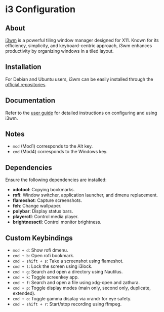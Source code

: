 # i3 Configuration

## About

[i3wm](https://i3wm.org/) is a powerful tiling window manager designed for X11. Known for its efficiency, simplicity, and keyboard-centric approach, i3wm enhances productivity by organizing windows in a tiled layout.

## Installation

For Debian and Ubuntu users, i3wm can be easily installed through the [official repositories](https://i3wm.org/docs/repositories.html).

## Documentation

Refer to the [user guide](https://i3wm.org/docs/userguide.html) for detailed instructions on configuring and using i3wm.

## Notes

- `mod` (Mod1) corresponds to the Alt key.
- `cmd` (Mod4) corresponds to the Windows key.

## Dependencies

Ensure the following dependencies are installed:

- **xdotool**: Copying bookmarks.
- **rofi**: Window switcher, application launcher, and dmenu replacement.
- **flameshot**: Capture screenshots.
- **feh**: Change wallpaper.
- **polybar**: Display status bars.
- **playerctl**: Control media player.
- **brightnessctl**: Control monitor brightness.

## Custom Keybindings

- `mod + d`: Show rofi dmenu.
- `cmd + b`: Open rofi bookmark.
- `cmd + shift + s`: Take a screenshot using flameshot.
- `cmd + l`: Lock the screen using i3lock.
- `cmd + g`: Search and open a directory using Nautilus.
- `cmd + k`: Toggle screenkey app.
- `cmd + f`: Search and open a file using xdg-open and zathura.
- `cmd + p`: Toggle display modes (main only, second only, duplicate, extended).
- `cmd + o`: Toggle gamma display via xrandr for eye safety.
- `cmd + shift + r`: Start/stop recording using ffmpeg.

